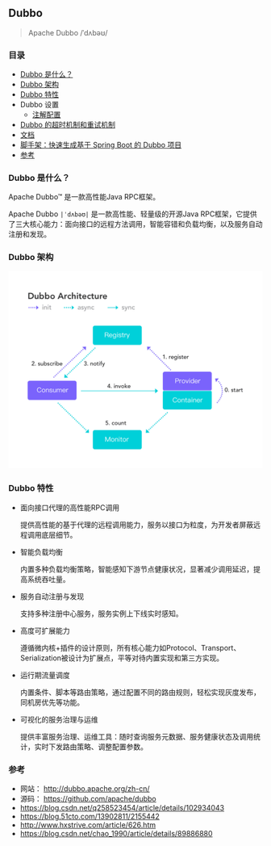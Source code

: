 ## Dubbo

> Apache Dubbo /ˈdʌbəʊ/

### 目录
* [Dubbo 是什么？](#Dubbo-是什么？)
* [Dubbo 架构](#Dubbo-架构)
* [Dubbo 特性](#Dubbo-特性)
* Dubbo 设置
    * [注解配置](Dubbo-configuration-annotation.md)
* [Dubbo 的超时机制和重试机制](Dubbo-timeout-retries.md)
* [文档](http://dubbo.apache.org/zh-cn/docs/user/quick-start.html)
* [脚手架：快速生成基于 Spring Boot 的 Dubbo 项目](http://start.dubbo.io/)
* [参考](#参考)

### Dubbo 是什么？
Apache Dubbo™ 是一款高性能Java RPC框架。

Apache Dubbo `|ˈdʌbəʊ|` 是一款高性能、轻量级的开源Java RPC框架，它提供了三大核心能力：面向接口的远程方法调用，智能容错和负载均衡，以及服务自动注册和发现。

### Dubbo 架构
![dubbo](../images/dubbo-architecture.png)

### Dubbo 特性
* 面向接口代理的高性能RPC调用

    提供高性能的基于代理的远程调用能力，服务以接口为粒度，为开发者屏蔽远程调用底层细节。

* 智能负载均衡

    内置多种负载均衡策略，智能感知下游节点健康状况，显著减少调用延迟，提高系统吞吐量。

* 服务自动注册与发现

    支持多种注册中心服务，服务实例上下线实时感知。

* 高度可扩展能力

    遵循微内核+插件的设计原则，所有核心能力如Protocol、Transport、Serialization被设计为扩展点，平等对待内置实现和第三方实现。

* 运行期流量调度

    内置条件、脚本等路由策略，通过配置不同的路由规则，轻松实现灰度发布，同机房优先等功能。

* 可视化的服务治理与运维

    提供丰富服务治理、运维工具：随时查询服务元数据、服务健康状态及调用统计，实时下发路由策略、调整配置参数。
 
### 参考
* 网站： http://dubbo.apache.org/zh-cn/
* 源码： https://github.com/apache/dubbo
* https://blog.csdn.net/q258523454/article/details/102934043
* https://blog.51cto.com/13902811/2155442
* http://www.hxstrive.com/article/626.htm
* https://blog.csdn.net/chao_1990/article/details/89886880

